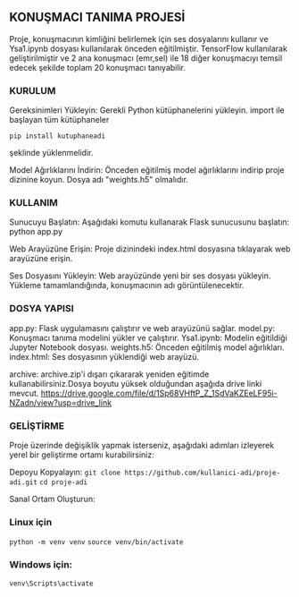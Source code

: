 ## KONUŞMACI TANIMA PROJESİ


Proje, konuşmacının kimliğini belirlemek için ses dosyalarını kullanır ve Ysa1.ipynb dosyası kullanılarak önceden eğitilmiştir. TensorFlow kullanılarak geliştirilmiştir ve 2 ana konuşmacı (emr,sel) ile 18 diğer konuşmacıyı temsil edecek şekilde toplam 20 konuşmacı tanıyabilir.

### KURULUM

Gereksinimleri Yükleyin: 
Gerekli Python kütüphanelerini yükleyin.
import ile başlayan tüm kütüphaneler

```pip install kutuphaneadi```

şeklinde yüklenmelidir.

Model Ağırlıklarını İndirin: Önceden eğitilmiş model ağırlıklarını indirip proje dizinine koyun. Dosya adı "weights.h5" olmalıdır.

### KULLANIM

Sunucuyu Başlatın: Aşağıdaki komutu kullanarak Flask sunucusunu başlatın:
python app.py

Web Arayüzüne Erişin: Proje dizinindeki index.html dosyasına tıklayarak web arayüzüne erişin.

Ses Dosyasını Yükleyin: Web arayüzünde yeni bir ses dosyası yükleyin. Yükleme tamamlandığında, konuşmacının adı görüntülenecektir.

### DOSYA YAPISI

app.py: Flask uygulamasını çalıştırır ve web arayüzünü sağlar.
model.py: Konuşmacı tanıma modelini yükler ve çalıştırır.
Ysa1.ipynb: Modelin eğitildiği Jupyter Notebook dosyası.
weights.h5: Önceden eğitilmiş model ağırlıkları.
index.html: Ses dosyasının yüklendiği web arayüzü.

archive: archive.zip'i dışarı çıkararak yeniden eğitimde kullanabilirsiniz.Dosya boyutu yüksek olduğundan aşağıda drive linki mevcut. 
https://drive.google.com/file/d/1Sp68VHftP_Z_1SdVaKZEeLF95i-NZadn/view?usp=drive_link

### GELİŞTİRME

Proje üzerinde değişiklik yapmak isterseniz, aşağıdaki adımları izleyerek yerel bir geliştirme ortamı kurabilirsiniz:

Depoyu Kopyalayın:
```git clone https://github.com/kullanici-adi/proje-adi.git```
```cd proje-adi```

Sanal Ortam Oluşturun:

### Linux için
```python -m venv venv```
```source venv/bin/activate```  
### Windows için: 
```venv\Scripts\activate```

